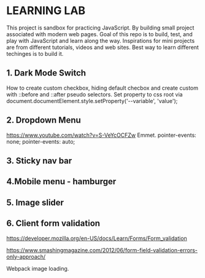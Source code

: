 # LEARNING LAB

This project is sandbox for practicing JavaScript. By building small project associated with modern web pages. Goal of this repo is to build, test, and play with JavaScript and learn along the way. Inspirations for mini projects are from different tutorials, videos and web sites. Best way to learn different techinges is to build it.

## 1. Dark Mode Switch

How to create custom checkbox, hiding default checbox and create custom with ::before and ::after pseudo selectors. Set property to css root via document.documentElement.style.setProperty('--variable', 'value');

## 2. Dropdown Menu

https://www.youtube.com/watch?v=S-VeYcOCFZw
Emmet.
pointer-events: none;
pointer-events: auto;

## 3. Sticky nav bar

## 4.Mobile menu - hamburger

## 5. Image slider

## 6. Client form validation

https://developer.mozilla.org/en-US/docs/Learn/Forms/Form_validation

https://www.smashingmagazine.com/2012/06/form-field-validation-errors-only-approach/

Webpack image loading.
